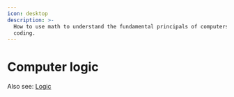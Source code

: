 ```yaml
---
icon: desktop
description: >-
  How to use math to understand the fundamental principals of computers and
  coding.
---
```


# Computer logic

Also see: [Logic](../logic.md)
